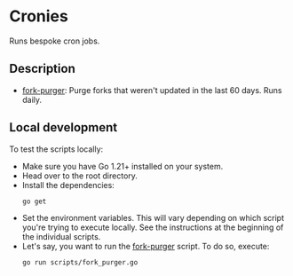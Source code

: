 # Cronies

Runs bespoke cron jobs.

## Description

* [fork-purger]: Purge forks that weren't updated in the last 60 days. Runs daily.

## Local development

To test the scripts locally:

* Make sure you have Go 1.21+ installed on your system.
* Head over to the root directory.
* Install the dependencies:
    ```sh
    go get
    ```
* Set the environment variables. This will vary depending on which script you're trying
to execute locally. See the instructions at the beginning of the individual scripts.
* Let's say, you want to run the [fork-purger] script. To do so, execute:
    ```sh
    go run scripts/fork_purger.go
    ```

[fork-purger]: .github/workflows/fork-purger.yml
